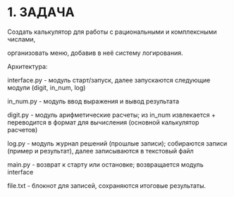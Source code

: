 # 1. ЗАДАЧА 
Создать калькулятор для работы с рациональными и комплексными числами, 

организовать меню, добавив в неё систему логирования.

Архитектура:

interface.py - модуль старт/запуск, далее запускаются следующие модули (digit, in_num, log)

in_num.py - модуль ввод выражения и вывод результата

digit.py - модуль арифметические расчеты; из in_num извлекается + переводится в формат для вычисления (основной калькулятор расчетов)

log.py - модуль журнал решений (прошлые записи); собираются записи (пример и результат), далее записываются в текстовый файл

main.py - возврат к старту или остановке; возвращается модуль interface

file.txt - блокнот для записей, сохраняются итоговые результаты.